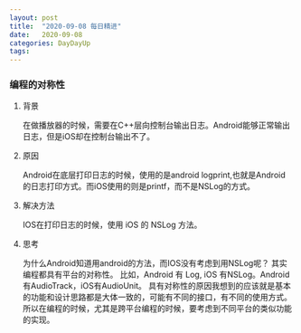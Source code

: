 ```yaml
---
layout: post
title:  "2020-09-08 每日精进"
date:   2020-09-08
categories: DayDayUp
tags: 
---
```


### 编程的对称性

1. 背景

    在做播放器的时候，需要在C++层向控制台输出日志。Android能够正常输出日志，但是iOS却在控制台输出不了。

2. 原因

    Android在底层打印日志的时候，使用的是android logprint,也就是Android 的日志打印方式。而iOS使用的则是printf，而不是NSLog的方式。

3. 解决方法

    IOS在打印日志的时候，使用 iOS 的 NSLog 方法。

4. 思考

    为什么Android知道用android的方法，而IOS没有考虑到用NSLog呢？
    其实编程都具有平台的对称性。 比如，Android 有 Log, iOS 有NSLog。Android有AudioTrack，iOS有AudioUnit。
    具有对称性的原因我想到的应该就是基本的功能和设计思路都是大体一致的，可能有不同的接口，有不同的使用方式。
    所以在编程的时候，尤其是跨平台编程的时候，要考虑到不同平台的类似功能的实现。

